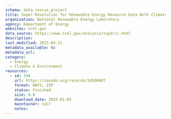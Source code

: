 ```yaml
---
schema: data_rescue_project 
title: Super-Resolution for Renewable Energy Resource Data With Climate Change Impacts (Super3rCC)
organization: National Renewable Energy Laboratory
agency: Department of Energy
websites: nrel.gov
data_source: https://www.nrel.gov/analysis/sup3rcc.html
description: 
last_modified: 2025-03-11
metadata_available: No
metadata_url: 
category:
  - Energy 
  - Climate & Environment 
resources:
  - id: 244
    url: https://zenodo.org/records/14590487
    format: HDF5, ZIP
    status: Finished
    size: 0.0
    download_date: 2025-01-03
    maintainer: CoCr
    notes: 
---
```

